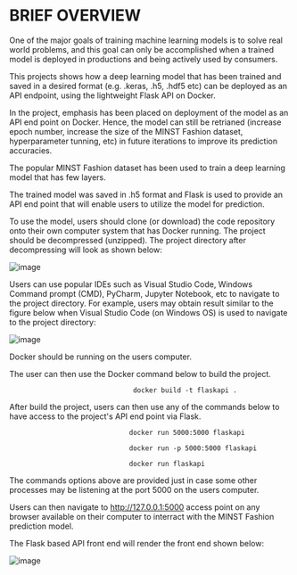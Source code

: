 # BRIEF OVERVIEW
One of the major goals of training machine learning models is to solve real world problems, and this goal can only be accomplished when a trained model is deployed in productions and being actively used by consumers. 

This projects shows how a deep learning model that has been trained and saved in a desired format (e.g. .keras, .h5, .hdf5 etc) can be deployed as an API endpoint, using the lightweight Flask API on Docker. 

In the project, emphasis has been placed on deployment of the model as an API end point on Docker. Hence, the model can still be retrianed (increase epoch number, increase the size of the MINST Fashion dataset, hyperparameter tunning, etc) in future iterations to improve its prediction accuracies. 

The popular MINST Fashion dataset has been used to train a deep learning model that has few layers. 

The trained model was saved in .h5 format and Flask is used to provide an API end point that will enable users to utilize the model for prediction. 

To use the model, users should clone (or download) the code repository onto their own computer system that has Docker running. The project should be decompressed (unzipped). The project directory after decompressing will look as shown below:


![image](https://github.com/user-attachments/assets/f18c09a9-92de-468f-8d6e-206aa3697d1f)

Users can use popular IDEs such as Visual Studio Code, Windows Command prompt (CMD), PyCharm, Jupyter Notebook, etc to navigate to the project directory. For example, users may obtain result similar to the figure below when Visual Studio Code (on Windows OS) is used to navigate to the project directory:


![image](https://github.com/user-attachments/assets/5a5d6af9-5129-415b-a78a-0156706f6de1)

Docker should be running on the users computer. 

The user can then use the Docker command below to build the project.

                                   docker build -t flaskapi . 


After build the project, users can then use any of the commands below to have access to the project's API end point via Flask.

                                  docker run 5000:5000 flaskapi
                                  
                                  docker run -p 5000:5000 flaskapi

                                  docker run flaskapi

The commands options above are provided just in case some other processes may be listening at the port 5000 on the users computer. 

Users can then navigate to http://127.0.0.1:5000 access point on any browser available on their computer to interract with the MINST Fashion prediction model. 

The Flask based API front end will render the front end shown below:


![image](https://github.com/user-attachments/assets/97fdfb5f-c8c1-41f1-99b5-60b1617a5d72)









